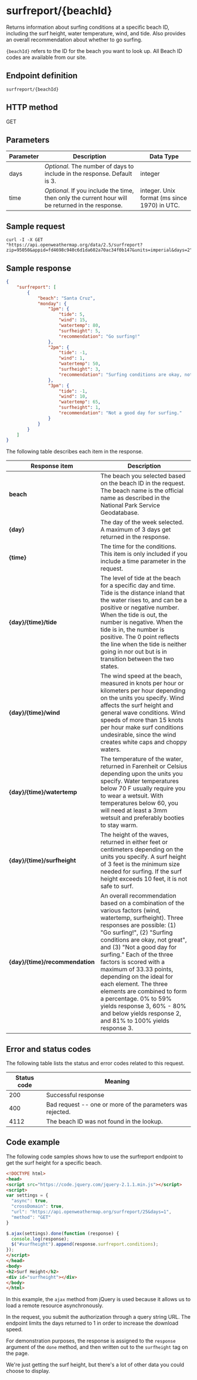 # surfreport/{beachId}

Returns information about surfing conditions at a specific beach ID, including the surf height, water temperature, wind, and tide. Also provides an overall recommendation about whether to go surfing.

`{beachId}` refers to the ID for the beach you want to look up. All Beach ID codes are available from our site.

## Endpoint definition

`surfreport/{beachId}`

## HTTP method

<span class="label label-primary">GET</span>

## Parameters

| Parameter | Description | Data Type |
|-----------|------|----------|
| days | *Optional*. The number of days to include in the response. Default is 3. | integer |
| time | *Optional*. If you include the time, then only the current hour will be returned in the response.| integer. Unix format (ms since 1970) in UTC. |

## Sample request

```
curl -I -X GET
"https://api.openweathermap.org/data/2.5/surfreport?zip=95050&appid=fd4698c940c6d1da602a70ac34f0b147&units=imperial&days=2"
```

## Sample response

```json
{
    "surfreport": [
        {
            "beach": "Santa Cruz",
            "monday": {
                "1pm": {
                    "tide": 5,
                    "wind": 15,
                    "watertemp": 80,
                    "surfheight": 5,
                    "recommendation": "Go surfing!"
                },
                "2pm": {
                    "tide": -1,
                    "wind": 1,
                    "watertemp": 50,
                    "surfheight": 3,
                    "recommendation": "Surfing conditions are okay, not great."
                },
                "3pm": {
                    "tide": -1,
                    "wind": 10,
                    "watertemp": 65,
                    "surfheight": 1,
                    "recommendation": "Not a good day for surfing."
                }
            }
        }
    ]
}
```

The following table describes each item in the response.

|Response item | Description |
|----------|------------|
| **beach** | The beach you selected based on the beach ID in the request. The beach name is the official name as described in the National Park Service Geodatabase. |
| **{day}** | The day of the week selected. A maximum of 3 days get returned in the response. |
| **{time}** | The time for the conditions. This item is only included if you include a time parameter in the request. |
| **{day}/{time}/tide** | The level of tide at the beach for a specific day and time. Tide is the distance inland that the water rises to, and can be a positive or negative number. When the tide is out, the number is negative. When the tide is in, the number is positive. The 0 point reflects the line when the tide is neither going in nor out but is in transition between the two states. |
| **{day}/{time}/wind** | The wind speed at the beach, measured in knots per hour or kilometers per hour depending on the units you specify. Wind affects the surf height and general wave conditions. Wind speeds of more than 15 knots per hour make surf conditions undesirable, since the wind creates white caps and choppy waters. |
| **{day}/{time}/watertemp** | The temperature of the water, returned in Farenheit or Celsius depending upon the units you specify. Water temperatures below 70 F usually require you to wear a wetsuit. With temperatures below 60, you will need at least a 3mm wetsuit and preferably booties to stay warm.|
| **{day}/{time}/surfheight** | The height of the waves, returned in either feet or centimeters depending on the units you specify. A surf height of 3 feet is the minimum size needed for surfing. If the surf height exceeds 10 feet, it is not safe to surf. |
| **{day}/{time}/recommendation** | An overall recommendation based on a combination of the various factors (wind, watertemp, surfheight). Three responses are possible: (1) "Go surfing!", (2) "Surfing conditions are okay, not great", and (3) "Not a good day for surfing." Each of the three factors is scored with a maximum of 33.33 points, depending on the ideal for each element. The three elements are combined to form a percentage. 0% to 59% yields response 3, 60% - 80% and below yields response 2, and 81% to 100% yields response 3. |

## Error and status codes

The following table lists the status and error codes related to this request.

| Status code | Meaning |
|--------|----------|
| 200 | Successful response |
| 400 | Bad request -- one or more of the parameters was rejected. |
| 4112 | The beach ID was not found in the lookup. |

## Code example

The following code samples shows how to use the surfreport endpoint to get the surf height for a specific beach.

```html
<!DOCTYPE html>
<head>
<script src="https://code.jquery.com/jquery-2.1.1.min.js"></script>
<script>
var settings = {
  "async": true,
  "crossDomain": true,
  "url": "https://api.openweathermap.org/surfreport/25&days=1",
  "method": "GET"
}

$.ajax(settings).done(function (response) {
  console.log(response);
  $("#surfheight").append(response.surfreport.conditions);
});
</script>
</head>
<body>
<h2>Surf Height</h2>
<div id="surfheight"></div>
</body>
</html>
```

In this example, the `ajax` method from jQuery is used because it allows us to load a remote resource asynchronously.

In the request, you submit the authorization through a query string URL. The endpoint limits the days returned to 1 in order to increase the download speed.

For demonstration purposes, the response is assigned to the `response` argument of the `done` method, and then written out to the `surfheight` tag on the page.

We're just getting the surf height, but there's a lot of other data you could choose to display.
